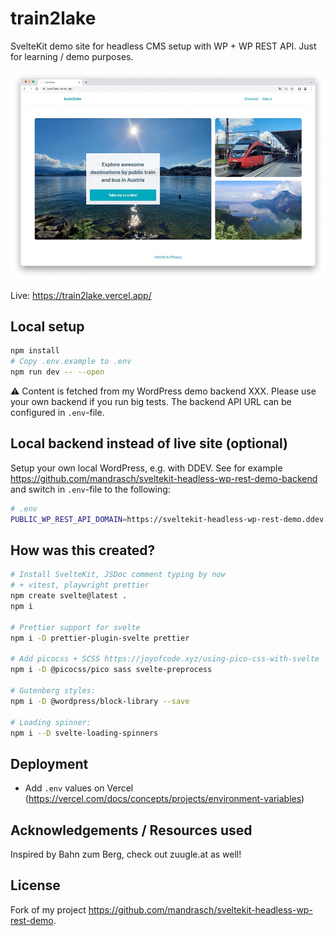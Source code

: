 # train2lake

SvelteKit demo site for headless CMS setup with WP + WP REST API. Just for learning / demo purposes.

![Screenshot of website](screenshot1.jpg?raw=true)

Live: https://train2lake.vercel.app/

## Local setup

```bash
npm install
# Copy .env.example to .env
npm run dev -- --open
```

⚠️ Content is fetched from my WordPress demo backend XXX. Please use your own backend if you run big tests. The backend API URL can be configured in `.env`-file.

## Local backend instead of live site (optional)

Setup your own local WordPress, e.g. with DDEV. See for example https://github.com/mandrasch/sveltekit-headless-wp-rest-demo-backend and switch in `.env`-file to the following:

```bash
# .env
PUBLIC_WP_REST_API_DOMAIN=https://sveltekit-headless-wp-rest-demo.ddev.site
```

## How was this created?

```bash
# Install SvelteKit, JSDoc comment typing by now
# + vitest, playwright prettier
npm create svelte@latest .
npm i

# Prettier support for svelte
npm i -D prettier-plugin-svelte prettier

# Add picocss + SCSS https://joyofcode.xyz/using-pico-css-with-svelte
npm i -D @picocss/pico sass svelte-preprocess

# Gutenberg styles:
npm i -D @wordpress/block-library --save

# Loading spinner:
npm i --D svelte-loading-spinners
```

## Deployment

- Add `.env` values on Vercel (https://vercel.com/docs/concepts/projects/environment-variables)

## Acknowledgements / Resources used

Inspired by Bahn zum Berg, check out zuugle.at as well!

## License

Fork of my project https://github.com/mandrasch/sveltekit-headless-wp-rest-demo.
